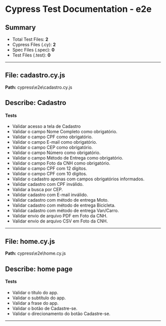 # Cypress Test Documentation - e2e

## Summary

- Total Test Files: **2**
- Cypress Files (.cy): **2**
- Spec Files (.spec): **0**
- Test Files (.test): **0**

---

## File: **cadastro.cy.js**

**Path:** cypress\e2e\cadastro.cy.js

## Describe: **Cadastro**

#### Tests
- Validar acesso a tela de Cadastro
- Validar o campo Nome Completo como obrigatório.
- Validar o campo CPF como obrigatório.
- Validar o campo E-mail como obrigatório.
- Validar o campo CEP como obrigatório.
- Validar o campo Número como obrigatório.
- Validar o campo Método de Entrega como obrigatório.
- Validar o campo Foto da CNH como obrigatório.
- Validar o campo CPF com 12 dígitos.
- Validar o campo CPF com 10 dígitos.
- Validar o cadastro apenas com campos obrigatórios informados.
- Validar cadastro com CPF inválido.
- Validar a busca por CEP.
- Validar cadastro com E-mail inválido.
- Validar cadastro com método de entrega Moto.
- Validar cadastro com método de entrega Bicicleta.
- Validar cadastro com método de entrega Van/Carro.
- Validar envio de arquivo PDF em Foto da CNH.
- Validar envio de arquivo CSV em Foto da CNH.

---

## File: **home.cy.js**

**Path:** cypress\e2e\home.cy.js

## Describe: **home page**

#### Tests
- Validar o título do app.
- Validar o subtítulo do app.
- Validar a frase do app.
- Validar o botão de Cadastre-se.
- Validar o direcionamento do botão Cadastre-se.

---

